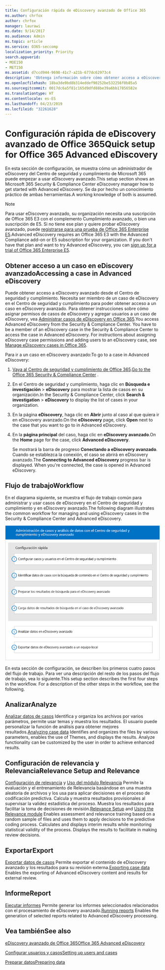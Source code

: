 ```yaml
---
title: Configuración rápida de eDiscovery avanzado de Office 365
ms.author: chrfox
author: chrfox
manager: laurawi
ms.date: 9/14/2017
ms.audience: Admin
ms.topic: article
ms.service: O365-seccomp
localization_priority: Priority
search.appverid:
- MOE150
- MET150
ms.assetid: d7ccd944-9698-41c7-a21b-677dc62973c4
description: 'Obtenga información sobre cómo obtener acceso a eDiscovery avanzado de Office 365 desde el Centro de seguridad y cumplimiento de Office 365, así como revisar el flujo de trabajo típico para usar eDiscovery avanzado.  '
ms.openlocfilehash: 18ba3de9bd8b314eddef90252be532256f0b85a5
ms.sourcegitcommit: 0017dc6a5f81c165d9dfd88be39a6bb17856582e
ms.translationtype: HT
ms.contentlocale: es-ES
ms.lasthandoff: 04/23/2019
ms.locfileid: "32261628"
---
```

# <a name="quick-setup-for-office-365-advanced-ediscovery"></a><span data-ttu-id="1fdb1-103">Configuración rápida de eDiscovery avanzado de Office 365</span><span class="sxs-lookup"><span data-stu-id="1fdb1-103">Quick setup for Office 365 Advanced eDiscovery</span></span>

<span data-ttu-id="1fdb1-104">En esta sección de configuración, se muestra cómo un administrador de eDiscovery del Centro de seguridad y cumplimiento de Microsoft 365 puede empezar a usar eDiscovery avanzado.</span><span class="sxs-lookup"><span data-stu-id="1fdb1-104">This setup section shows an Microsoft 365 Security &amp; Compliance Center eDiscovery manager how to get started with Advanced eDiscovery.</span></span> <span data-ttu-id="1fdb1-105">Se da por hecho un conocimiento práctico de ambas herramientas.</span><span class="sxs-lookup"><span data-stu-id="1fdb1-105">A working knowledge of both is assumed.</span></span>
  
> [!NOTE]
> <span data-ttu-id="1fdb1-p102">Para usar eDiscovery avanzado, su organización necesita una suscripción de Office 365 E3 con el complemento Cumplimiento avanzado, o bien una suscripción de E5. Si no tiene ese plan y quiere probar eDiscovery avanzado, puede [registrarse para una prueba de Office 365 Enterprise E5](https://go.microsoft.com/fwlink/p/?LinkID=698279).</span><span class="sxs-lookup"><span data-stu-id="1fdb1-p102">Advanced eDiscovery requires an Office 365 E3 with the Advanced Compliance add-on or E5 subscription for your organization. If you don't have that plan and want to try Advanced eDiscovery, you can [sign up for a trial of Office 365 Enterprise E5](https://go.microsoft.com/fwlink/p/?LinkID=698279).</span></span> 
  
## <a name="accessing-a-case-in-advanced-ediscovery"></a><span data-ttu-id="1fdb1-108">Obtener acceso a un caso en eDiscovery avanzado</span><span class="sxs-lookup"><span data-stu-id="1fdb1-108">Accessing a case in Advanced eDiscovery</span></span>

<span data-ttu-id="1fdb1-p103">Puede obtener acceso a eDiscovery avanzado desde el Centro de seguridad y cumplimiento. Necesita ser miembro de un caso de eDiscovery en el Centro de seguridad y cumplimiento para poder obtener acceso a un caso en eDiscovery avanzado. Para obtener instrucciones sobre cómo asignar permisos de casos de eDiscovery y agregar usuarios a un caso de eDiscovery, vea [Administrar casos de eDiscovery en Office 365](manage-ediscovery-cases.md).</span><span class="sxs-lookup"><span data-stu-id="1fdb1-p103">You access Advanced eDiscovery from the Security &amp; Compliance Center. You have to be a member of an eDiscovery case in the Security &amp; Compliance Center to access the case in Advanced eDiscovery. For instructions about assigning eDiscovery case permissions and adding users to an eDiscovery case, see [Manage eDiscovery cases in Office 365](manage-ediscovery-cases.md).</span></span> 
  
<span data-ttu-id="1fdb1-112">Para ir a un caso en eDiscovery avanzado:</span><span class="sxs-lookup"><span data-stu-id="1fdb1-112">To go to a case in Advanced eDiscovery:</span></span> 
  
1. <span data-ttu-id="1fdb1-113">[Vaya al Centro de seguridad y cumplimiento de Office 365](go-to-the-securitycompliance-center.md).</span><span class="sxs-lookup"><span data-stu-id="1fdb1-113">[Go to the Office 365 Security &amp; Compliance Center](go-to-the-securitycompliance-center.md) .</span></span> 
    
2. <span data-ttu-id="1fdb1-114">En el Centro de seguridad y cumplimiento, haga clic en **Búsqueda e investigación** \> **eDiscovery** para mostrar la lista de casos en su organización.</span><span class="sxs-lookup"><span data-stu-id="1fdb1-114">In the Security &amp; Compliance Center, click **Search &amp; investigation** \> **eDiscovery** to display the list of cases in your organization.</span></span> 
    
3. <span data-ttu-id="1fdb1-115">En la página **eDiscovery**, haga clic en **Abrir** junto al caso al que quiera ir en eDiscovery avanzado.</span><span class="sxs-lookup"><span data-stu-id="1fdb1-115">On the **eDiscovery** page, click **Open** next to the case that you want to go to in Advanced eDiscovery.</span></span> 
    
4. <span data-ttu-id="1fdb1-116">En la **página principal** del caso, haga clic en **eDiscovery avanzado**.</span><span class="sxs-lookup"><span data-stu-id="1fdb1-116">On the **Home** page for the case, click **Advanced eDiscovery**.</span></span>
    
    <span data-ttu-id="1fdb1-p104">Se mostrará la barra de progreso **Conectando a eDiscovery avanzado**. Cuando se establezca la conexión, el caso se abrirá en eDiscovery avanzado.</span><span class="sxs-lookup"><span data-stu-id="1fdb1-p104">The **Connecting to Advanced eDiscovery** progress bar is displayed. When you're connected, the case is opened in Advanced eDiscovery.</span></span> 
    
## <a name="workflow"></a><span data-ttu-id="1fdb1-119">Flujo de trabajo</span><span class="sxs-lookup"><span data-stu-id="1fdb1-119">Workflow</span></span>

<span data-ttu-id="1fdb1-120">En el diagrama siguiente, se muestra el flujo de trabajo común para administrar y usar casos de eDiscovery en el Centro de seguridad y cumplimiento y en eDiscovery avanzado.</span><span class="sxs-lookup"><span data-stu-id="1fdb1-120">The following diagram illustrates the common workflow for managing and using eDiscovery cases in the Security &amp; Compliance Center and Advanced eDiscovery.</span></span> 
  
![En el diagrama, se muestra el flujo de trabajo de eDiscovery avanzado de Office 365 de cuatro fases en la instalación, incluidos la configuración de usuarios y de casos, la identificación de los datos de casos, la exportación y el procesamiento y, después, las fases de análisis y exportación al equipo local.](media/76589ccc-789d-4581-b3a8-98d339b05979.png)
  
<span data-ttu-id="1fdb1-p105">En esta sección de configuración, se describen los primeros cuatro pasos del flujo de trabajo. Para ver una descripción del resto de los pasos del flujo de trabajo, vea lo siguiente.</span><span class="sxs-lookup"><span data-stu-id="1fdb1-p105">This setup section describes the first four steps in the workflow. For a description of the other steps in the workflow, see the following.</span></span>
  
## <a name="analyze"></a><span data-ttu-id="1fdb1-124">Analizar</span><span class="sxs-lookup"><span data-stu-id="1fdb1-124">Analyze</span></span>

<span data-ttu-id="1fdb1-p106">[Analizar datos de casos](analyze-case-data-with-advanced-ediscovery.md) Identifica y organiza los archivos por varios parámetros, permite usar temas y muestra los resultados. El usuario puede personalizar la función de análisis para obtener mejores resultados.</span><span class="sxs-lookup"><span data-stu-id="1fdb1-p106">[Analyzing case data](analyze-case-data-with-advanced-ediscovery.md) Identifies and organizes the files by various parameters, enables the use of Themes, and displays the results. Analyze functionality can be customized by the user in order to achieve enhanced results.</span></span> 
  
## <a name="relevance-setup-and-relevance"></a><span data-ttu-id="1fdb1-127">Configuración de relevancia y Relevancia</span><span class="sxs-lookup"><span data-stu-id="1fdb1-127">Relevance Setup and Relevance</span></span>

<span data-ttu-id="1fdb1-p107">[Configuración de relevancia](manage-relevance-setup-in-advanced-ediscovery.md) y [Uso del módulo Relevancia](use-relevance-in-advanced-ediscovery.md) Permite la evaluación y el entrenamiento de Relevancia basándose en una muestra aleatoria de archivos y los usa para aplicar decisiones en el proceso de codificación predictiva. Calcula y muestra resultados provisionales al supervisar la validez estadística del proceso. Muestra los resultados para facilitar la toma de decisiones de revisión.</span><span class="sxs-lookup"><span data-stu-id="1fdb1-p107">[Relevance Setup](manage-relevance-setup-in-advanced-ediscovery.md) and [Using the Relevance module](use-relevance-in-advanced-ediscovery.md) Enables assessment and relevance training based on a random sample of files and uses them to apply decisions to the predictive coding process. Calculates and displays interim results while monitoring statistical validity of the process. Displays the results to facilitate in making review decisions.</span></span> 
  
## <a name="export"></a><span data-ttu-id="1fdb1-131">Exportar</span><span class="sxs-lookup"><span data-stu-id="1fdb1-131">Export</span></span>

<span data-ttu-id="1fdb1-132">[Exportar datos de casos](export-case-data-in-advanced-ediscovery.md) Permite exportar el contenido de eDiscovery avanzado y los resultados para su revisión externa.</span><span class="sxs-lookup"><span data-stu-id="1fdb1-132">[Exporting case data](export-case-data-in-advanced-ediscovery.md) Enables the exporting of Advanced eDiscovery content and results for external review.</span></span> 
  
## <a name="report"></a><span data-ttu-id="1fdb1-133">Informe</span><span class="sxs-lookup"><span data-stu-id="1fdb1-133">Report</span></span>

<span data-ttu-id="1fdb1-134">[Ejecutar informes](run-reports-in-advanced-ediscovery.md) Permite generar los informes seleccionados relacionados con el procesamiento de eDiscovery avanzado.</span><span class="sxs-lookup"><span data-stu-id="1fdb1-134">[Running reports](run-reports-in-advanced-ediscovery.md) Enables the generation of selected reports related to Advanced eDiscovery processing.</span></span> 
  
## <a name="see-also"></a><span data-ttu-id="1fdb1-135">Vea también</span><span class="sxs-lookup"><span data-stu-id="1fdb1-135">See also</span></span>

[<span data-ttu-id="1fdb1-136">eDiscovery avanzado de Office 365</span><span class="sxs-lookup"><span data-stu-id="1fdb1-136">Office 365 Advanced eDiscovery</span></span>](office-365-advanced-ediscovery.md)
  
[<span data-ttu-id="1fdb1-137">Configurar usuarios y casos</span><span class="sxs-lookup"><span data-stu-id="1fdb1-137">Setting up users and cases</span></span>](set-up-users-and-cases-in-advanced-ediscovery.md)
  
[<span data-ttu-id="1fdb1-138">Preparar datos</span><span class="sxs-lookup"><span data-stu-id="1fdb1-138">Preparing data</span></span>](prepare-data-for-advanced-ediscovery.md)

